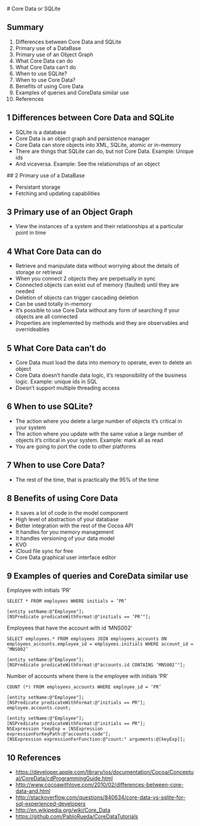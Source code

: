 # Core Data or SQLite

## Summary
1. Differences between Core Data and SQLite
2. Primary use of a DataBase
3. Primary use of an Object Graph
4. What Core Data can do
5. What Core Data can’t do
6. When to use SQLite?
7. When to use Core Data?
8. Benefits of using Core Data
9. Examples of queries and CoreData similar use
10. References

## 1 Differences between Core Data and SQLite

- SQLite is a database
- Core Data is an object graph and persistence manager
- Core Data can store objects into XML, SQLite, atomic or in-memory
- There are things that SQLite can do, but not Core Data. Example: Unique ids
- And viceversa. Example: See the relationships of an object

## 2 Primary use of a DataBase

- Persistant storage
- Fetching and updating capabilities

## 3 Primary use of an Object Graph

- View the instances of a system and their relationships at a particular point in time

## 4 What Core Data can do

- Retrieve and manipulate data without worrying about the details of storage or retrieval
- When you connect 2 objects they are perpetually in sync
- Connected objects can exist out of memory (faulted) until they are needed
- Deletion of objects can trigger cascading deletion
- Can be used totally in-memory
- It’s possible to use Core Data without any form of searching if your objects are all connected
- Properties are implemented by methods and they are observables and overrideables

## 5 What Core Data can’t do

- Core Data must load the data into memory to operate, even to delete an object
- Core Data doesn’t handle data logic, it’s responsibility of the business logic. Example: unique ids in SQL
- Doesn’t support multiple threading access

## 6 When to use SQLite?

- The action where you delete a large number of objects it’s critical in your system
- The action where you update with the same value a large number of objects it’s critical in your system. Example: mark all as read
- You are going to port the code to other platforms

## 7 When to use Core Data?

- The rest of the time, that is practically the 95% of the time

## 8 Benefits of using Core Data 

- It saves a lot of code in the model component
- High level of abstraction of your database
- Better integration with the rest of the Cocoa API
- It handles for you memory management
- It handles versioning of your data model
- KVO
- iCloud file sync for free
- Core Data graphical user interface editor

## 9 Examples of queries and CoreData similar use

Employee with initials ‘PR’

	SELECT * FROM employees WHERE initials = ’PR’
	
	[entity setName:@"Employee"];
	[NSPredicate predicateWithFormat:@"initials == ‘PR’"];

Employees that have the account with id ‘MNS002’

	SELECT employees.* FROM employees JOIN employees_accounts ON employees_accounts.employee_id = employees.initials WHERE account_id = ‘MNS002’
    
	[entity setName:@"Employee"];
	[NSPredicate predicateWithFormat:@"accounts.id CONTAINS ‘MNS002’"];


Number of accounts where there is the employee with initials ‘PR’

	COUNT (*) FROM employees_accounts WHERE employee_id = ‘PR’
    
	[entity setName:@"Employee"];
	[NSPredicate predicateWithFormat:@"initials == PR"];
	employee.accounts.count;
    
	[entity setName:@"Employee"];
	[NSPredicate predicateWithFormat:@"initials == PR"];
	NSExpression *keyExp = [NSExpression expressionForKeyPath:@"accounts.code"];
	[NSExpression expressionForFunction:@"count:" arguments:@[keyExp]];

## 10 References

- https://developer.apple.com/library/ios/documentation/Cocoa/Conceptual/CoreData/cdProgrammingGuide.html
- http://www.cocoawithlove.com/2010/02/differences-between-core-data-and.html
- http://stackoverflow.com/questions/840634/core-data-vs-sqlite-for-sql-experienced-developers
- http://en.wikipedia.org/wiki/Core_Data
- https://github.com/PabloRueda/CoreDataTutorials
